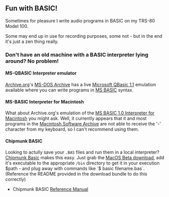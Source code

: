 ## Fun with BASIC!

Sometimes for pleasure I write audio programs in BASIC on my TRS-80 Model 100.

Some may end up in use for recording purposes, some not - but in the end it's just a zen thing really.


### Don't have an old machine with a BASIC interpreter lying around? No problem!

#### MS-QBASIC Interpreter emulator
[Archive.org](https://archive.org/)'s [MS-DOS Archive](https://archive.org/details/softwarelibrary_msdos) has a live
[Microsoft QBasic 1.1](https://archive.org/details/msdos_qbasic_megapack) emulation available where you can
write programs in [MS BASIC](https://en.wikipedia.org/wiki/Microsoft_BASIC) syntax.

#### MS-BASIC Interpreter for Macintosh
What about Archive.org's emulation of the [MS BASIC 1.0 Interpreter for Macintosh](https://archive.org/details/mac_MSBASIC_1) you might ask. 
Well, it currently appears that it and most programs in the [Macintosh Software Archive](https://archive.org/details/softwarelibrary_mac)
are not able to receive the '-' character from my keyboard, so I can't recommend using them.

#### Chipmunk BASIC
Looking to actully save your `.BAS` files and run them in a local interpreter? [Chipmunk Basic](http://www.nicholson.com/rhn/basic/) makes this easy.
Just grab the [MacOS Beta download](http://www.nicholson.com/rhn/basic/), add it's executable to the appropriate `/bin` directory to get it in
your execution $path - and plug away with commands like `$ basic filename.bas`. (Reference the README provided in the download bundle to do this correctly)
 
* Chipmunk BASIC [Reference Manual](http://www.nicholson.com/rhn/basic/basic.man.html)